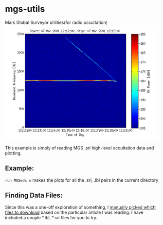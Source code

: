 mgs-utils
=========

Mars Global Surveyor utilities(for radio occultation) ![occultation](normal.png)

This example is simply of reading MGS .sri high-level occultation data and plotting.


Example:
--------
``` run MGSeds.m ``` makes the plots for all the .sri, .lbl pairs in the current directory


Finding Data Files:
--------------------
Since this was a one-off exploration of something, I [manually picked which files to download](http://pds-geosciences.wustl.edu/missions/mgs/rsdata.html) based on the particular article I was reading.
I have included a couple *.lbl, *.sri files for you to try.




